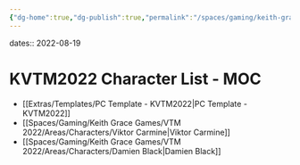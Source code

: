 ```yaml
---
{"dg-home":true,"dg-publish":true,"permalink":"/spaces/gaming/keith-grace-games/vtm-2022/mo-cs/kvtm-2022-character-list-moc/","tags":"gardenEntry","dgHomeLink":true,"dgPassFrontmatter":true}
---
```


dates:: 2022-08-19

# KVTM2022 Character List - MOC


- [[Extras/Templates/PC Template - KVTM2022|PC Template - KVTM2022]]
- [[Spaces/Gaming/Keith Grace Games/VTM 2022/Areas/Characters/Viktor Carmine|Viktor Carmine]]
- [[Spaces/Gaming/Keith Grace Games/VTM 2022/Areas/Characters/Damien Black|Damien Black]]
